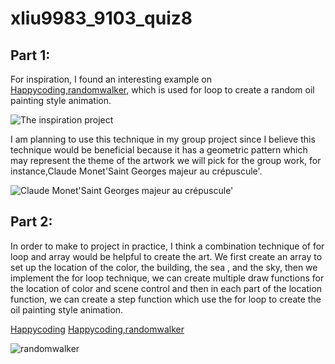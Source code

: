 # xliu9983_9103_quiz8
## **Part 1:**
For inspiration, I found an interesting example on [Happycoding,randomwalker](https://happycoding.io/tutorials/p5js/animation/random-walker), which is used for loop to create a random oil painting style animation.

![The inspiration project](https://happycoding.io/tutorials/p5js/animation/images/random-walker-1.png)

I am planning to use this technique in my group project since I believe this technique would be beneficial because it has a geometric pattern which may represent the theme of the artwork we will pick for the group work, for instance,Claude Monet'Saint Georges majeur au crépuscule'.

![Claude Monet'Saint Georges majeur au crépuscule'](https://upload.wikimedia.org/wikipedia/commons/thumb/d/da/Claude_Monet%2C_Saint-Georges_majeur_au_cr%C3%A9puscule.jpg/1200px-Claude_Monet%2C_Saint-Georges_majeur_au_cr%C3%A9puscule.jpg)

## **Part 2:**
In order to make to project in practice, I think a combination technique of for loop and array would be helpful to create the art. We first create an array to set up the location of the color, the building, the sea , and the sky, then we implement the for loop technique, we can create multiple draw functions for the location of color and scene control and then in each part of the location function, we can create a step function which use the for loop to create the oil painting style animation.

[Happycoding](https://happycoding.io/tutorials/p5js/animation/random-walker)
[Happycoding,randomwalker](https://youtu.be/m2lT4QojnGg)

![randomwalker](https://lh3.googleusercontent.com/pw/ADCreHd3APTCzfxQUmUKsn7NE7nFR1Z9yMjzhYOw3_F4rwprGxk2_vKOZ5t8aiAiiPZiGzexSiRkKDPPfP0Zi03psh7HN_Ve9RpPnzOkVA5gA1RDiZ71UIM1QG-SbdlbNHDMMdAkHicAP9pyZz97V-HNdlf8_dvpqtV0YWjQkdN3ly7KkW7ZLnAqkyMKIoqVu9Wx_MB3oyWWUI1Ozf0Kg6FNXCXVdahpJscCv2d2w8bP8uigTCtA5KGtll0yKgBTGW6pyDw0J41JUEg4MpciwjTJam7aB-MbHj5JPJ4NgbOM69CqwJls0TY79OTXAWx7v2RvbTI2DcSMAETWCjTssUSmJJbfHaYKFnRd31Ja-Dl8-9oBuNWN5c3Ow9tu3Kuh81Rhc56nGH2X_ynmm1O8FAArz4a8EjkA8a-tThIujYLPnQaYv6ze5LyftjugRTUxHlfk3PRL9Ch7z9tcYKPQtjhDi6M4WFE18QaNcdSOEbeWS6ZvcfXJQBQ_4yAytaQv6xiNZqwAEzir_ZmdyN4xT1_ingacfHoS9vvMw_vZozrET3uoh5_5StiHYrYu8YuycALmFY2ea-LLFT2lf_bCsGXYU3nOz1Wgl7HkkuJEGA1ewYaz926kIWX8SFQmHyOt8O3jMlFZgeAJYoyKZKb1FnTKYHuKg-9IQrPjF2lqkDzO0MmYGWQF17maAsX2iukXRHGhiafqMo4kTg5XEahvzuDf25AwTgCxNH5p-o_YCuzbjKLZzwEsYu-s19LMm3RFv4K0ikjKQv9aUFeCzn8wkSKB7RDfYMx2flvL3omd-MvKMvkS3LequJlf2NfeCHRMYhqQvyimMPwA653qDueVCLhONwVcPrBAn0S-mTdX0dpZDrJrTA9IUoEZvZKIqY2V2rogLQAn6N9Izeo_AAUXoztqPbsYAQ=w930-h387-s-no?authuser=0)

